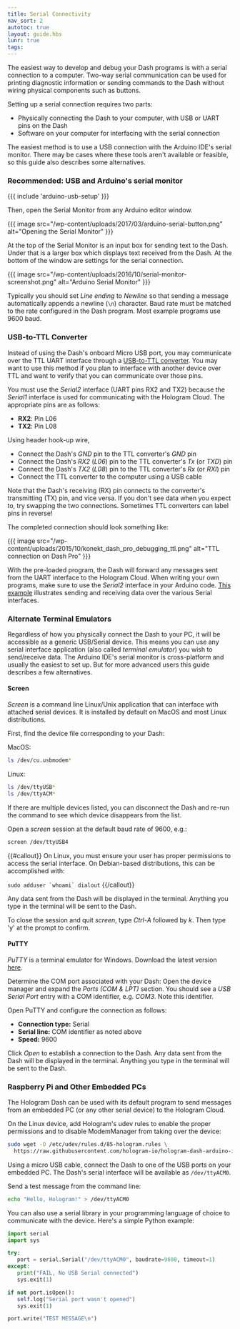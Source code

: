 ```yaml
---
title: Serial Connectivity
nav_sort: 2
autotoc: true
layout: guide.hbs
lunr: true
tags:
---
```


The easiest way to develop and debug your Dash programs is with a serial
connection to a computer.  Two-way serial communication can be used for printing
diagnostic information or sending commands to the Dash without wiring physical
components such as buttons.

Setting up a serial connection requires two parts:

* Physically connecting the Dash to your computer, with USB or UART pins on the Dash
* Software on your computer for interfacing with the serial connection

The easiest method is to use a USB connection with the Arduino IDE's serial
monitor. There may be cases where these tools aren't available or
feasible, so this guide also describes some alternatives.

### Recommended: USB and Arduino's serial monitor

{{{ include 'arduino-usb-setup' }}}

Then, open the Serial Monitor from any Arduino editor window.

{{{ image src="/wp-content/uploads/2017/03/arduino-serial-button.png"
    alt="Opening the Serial Monitor" }}}

At the top of the Serial Monitor is an input box for sending text to the Dash.
Under that is a larger box which displays text received from the Dash. At the
bottom of the window are settings for the serial connection. 

{{{ image src="/wp-content/uploads/2016/10/serial-monitor-screenshot.png"
    alt="Arduino Serial Monitor" }}}

Typically you should set *Line ending* to *Newline* so that sending a message
automatically appends a newline (`\n`) character. Baud rate must be matched to
the rate configured in the Dash program. Most example programs use 9600 baud.

### USB-to-TTL Converter

Instead of using the Dash's onboard Micro USB port, you may communicate over the TTL
UART interface through a [USB-to-TTL
converter](http://www.amazon.com/FT232RL-Serial-Adapter-Module-Arduino/dp/B00HSX3CXE/).
You may want to use this method if you plan
to interface with another device over TTL and want to verify that you can
communicate over those pins.

You must use the *Serial2* interface (UART pins RX2 and TX2) because the
*Serial1* interface is used for communicating with the Hologram Cloud. The
appropriate pins are as follows:

* **RX2**: Pin L06
* **TX2**: Pin L08

Using header hook-up wire,

* Connect the Dash's *GND* pin to the TTL converter's *GND* pin
* Connect the Dash's *RX2* (*L06*) pin to the TTL converter's
  *Tx* (or *TXD*) pin
* Connect the Dash's *TX2* (*L08*) pin to the TTL converter's
  *Rx* (or *RXI*) pin
* Connect the TTL converter to the computer using a USB cable

Note that the Dash's receiving (RX) pin connects to the converter's transmitting
(TX) pin, and vice versa. If you don't see data when you expect to, try swapping the
two connections. Sometimes TTL converters can label pins in reverse!

The completed connection should look something like:

{{{ image src="/wp-content/uploads/2015/10/konekt_dash_pro_debugging_ttl.png"
                   alt="TTL connection on Dash Pro" }}}

With the pre-loaded program, the Dash will forward any messages sent from the 
UART interface to the Hologram Cloud. When writing your own programs, make sure
to use the *Serial2* interface in your Arduino code. [This
example](https://github.com/hologram-io/hologram-dash-arduino-examples/blob/master/konekt_dash_helloworld/konekt_dash_helloworld.ino) 
illustrates sending and receiving data over the various Serial interfaces.

### Alternate Terminal Emulators

Regardless of how you physically connect the Dash to your PC, it will be
accessible as a generic USB/Serial device. This means you can use any
serial interface application (also called *terminal emulator*) you 
wish to send/receive data. The Arduino IDE's serial monitor is cross-platform
and usually the easiest to set up. But for more advanced users this guide
describes a few alternatives.

#### Screen

*Screen* is a command line Linux/Unix application that can interface with
attached serial devices. It is installed by default on MacOS and most Linux
distributions. 

First, find the device file corresponding to your Dash:

MacOS:

```bash
ls /dev/cu.usbmodem*
```

Linux:

```bash
ls /dev/ttyUSB*
ls /dev/ttyACM*
```

If there are multiple devices listed, you can disconnect the Dash and re-run the
command to see which device disappears from the list.

Open a *screen* session at the default baud rate of 9600, e.g.:

```bash
screen /dev/ttyUSB4
```

{{#callout}}
On Linux, you must ensure your user has proper permissions to access the
serial interface. On Debian-based distributions, this can be accomplished with: 

``sudo adduser `whoami` dialout``
{{/callout}}

Any data sent from the Dash will be displayed in the terminal. Anything you type
in the terminal will be sent to the Dash. 

To close the session and quit *screen*, type *Ctrl-A* followed by *k*. Then
type 'y' at the prompt to confirm.

#### PuTTY

*PuTTY* is a terminal emulator for Windows. Download the latest version
[here](http://www.chiark.greenend.org.uk/~sgtatham/putty/download.html).

Determine the COM port associated with your Dash: Open the device manager and
expand the *Ports (COM & LPT)* section. You should see a *USB Serial Port* entry
with a COM identifier, e.g. *COM3*. Note this identifier.

Open PuTTY and configure the connection as follows:

* **Connection type:** Serial
* **Serial line:** COM identifier as noted above
* **Speed:** 9600

Click *Open* to establish a connection to the Dash. 
Any data sent from the Dash will be displayed in the terminal. Anything you type
in the terminal will be sent to the Dash. 

### Raspberry Pi and Other Embedded PCs

The Hologram Dash can be used with its default program to send messages
from an embedded PC (or any other serial device) to the Hologram Cloud.

On the Linux device, add Hologram's udev rules to enable the proper permissions
and to disable ModemManager from taking over the device:

```bash
sudo wget -O /etc/udev/rules.d/85-hologram.rules \
  https://raw.githubusercontent.com/hologram-io/hologram-dash-arduino-integration/master/85-hologram.rules
```

Using a micro USB cable, connect the Dash to one of the USB ports on your
embedded PC. The Dash's serial interface will be available as `/dev/ttyACM0`.

Send a test message from the command line:

```bash
echo "Hello, Hologram!" > /dev/ttyACM0
```

You can also use a serial library in your programming language of choice to
communicate with the device. Here's a simple Python example:

```python
import serial
import sys

try:
   port = serial.Serial("/dev/ttyACM0", baudrate=9600, timeout=1)
except:
   print("FAIL, No USB Serial connected")
   sys.exit(1)

if not port.isOpen():
   self.log("Serial port wasn't opened")
   sys.exit(1)

port.write("TEST MESSAGE\n")
```
